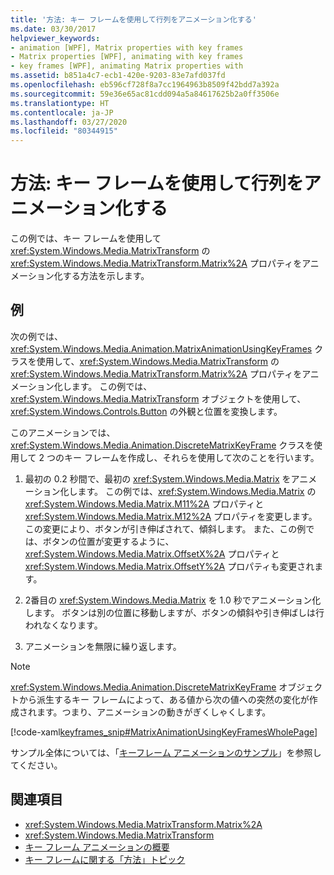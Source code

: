 ```yaml
---
title: '方法: キー フレームを使用して行列をアニメーション化する'
ms.date: 03/30/2017
helpviewer_keywords:
- animation [WPF], Matrix properties with key frames
- Matrix properties [WPF], animating with key frames
- key frames [WPF], animating Matrix properties with
ms.assetid: b851a4c7-ecb1-420e-9203-83e7afd037fd
ms.openlocfilehash: eb596cf728f8a7cc1964963b8509f42bdd7a392a
ms.sourcegitcommit: 59e36e65ac81cdd094a5a84617625b2a0ff3506e
ms.translationtype: HT
ms.contentlocale: ja-JP
ms.lasthandoff: 03/27/2020
ms.locfileid: "80344915"
---
```

# <a name="how-to-animate-a-matrix-by-using-key-frames"></a>方法: キー フレームを使用して行列をアニメーション化する
この例では、キー フレームを使用して <xref:System.Windows.Media.MatrixTransform> の <xref:System.Windows.Media.MatrixTransform.Matrix%2A> プロパティをアニメーション化する方法を示します。  
  
## <a name="example"></a>例  
 次の例では、<xref:System.Windows.Media.Animation.MatrixAnimationUsingKeyFrames> クラスを使用して、<xref:System.Windows.Media.MatrixTransform> の <xref:System.Windows.Media.MatrixTransform.Matrix%2A> プロパティをアニメーション化します。 この例では、<xref:System.Windows.Media.MatrixTransform> オブジェクトを使用して、<xref:System.Windows.Controls.Button> の外観と位置を変換します。  
  
 このアニメーションでは、<xref:System.Windows.Media.Animation.DiscreteMatrixKeyFrame> クラスを使用して 2 つのキー フレームを作成し、それらを使用して次のことを行います。  
  
1. 最初の 0.2 秒間で、最初の <xref:System.Windows.Media.Matrix> をアニメーション化します。 この例では、<xref:System.Windows.Media.Matrix> の <xref:System.Windows.Media.Matrix.M11%2A> プロパティと <xref:System.Windows.Media.Matrix.M12%2A> プロパティを変更します。 この変更により、ボタンが引き伸ばされて、傾斜します。 また、この例では、ボタンの位置が変更するように、<xref:System.Windows.Media.Matrix.OffsetX%2A> プロパティと <xref:System.Windows.Media.Matrix.OffsetY%2A> プロパティも変更されます。  
  
2. 2番目の <xref:System.Windows.Media.Matrix> を 1.0 秒でアニメーション化します。 ボタンは別の位置に移動しますが、ボタンの傾斜や引き伸ばしは行われなくなります。  
  
3. アニメーションを無限に繰り返します。  
  
> [!NOTE]
> <xref:System.Windows.Media.Animation.DiscreteMatrixKeyFrame> オブジェクトから派生するキー フレームによって、ある値から次の値への突然の変化が作成されます。つまり、アニメーションの動きがぎくしゃくします。  
  
 [!code-xaml[keyframes_snip#MatrixAnimationUsingKeyFramesWholePage](~/samples/snippets/xaml/VS_Snippets_Wpf/keyframes_snip/XAML/MatrixAnimationUsingKeyFramesExample.xaml#matrixanimationusingkeyframeswholepage)]  
  
 サンプル全体については、「[キーフレーム アニメーションのサンプル](https://github.com/microsoft/WPF-Samples/tree/master/Animation/KeyFrameAnimation)」を参照してください。  
  
## <a name="see-also"></a>関連項目

- <xref:System.Windows.Media.MatrixTransform.Matrix%2A>
- <xref:System.Windows.Media.MatrixTransform>
- [キー フレーム アニメーションの概要](key-frame-animations-overview.md)
- [キー フレームに関する「方法」トピック](key-frame-animation-how-to-topics.md)
